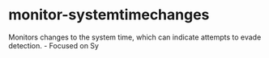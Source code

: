 # monitor-systemtimechanges
Monitors changes to the system time, which can indicate attempts to evade detection. - Focused on Sy
